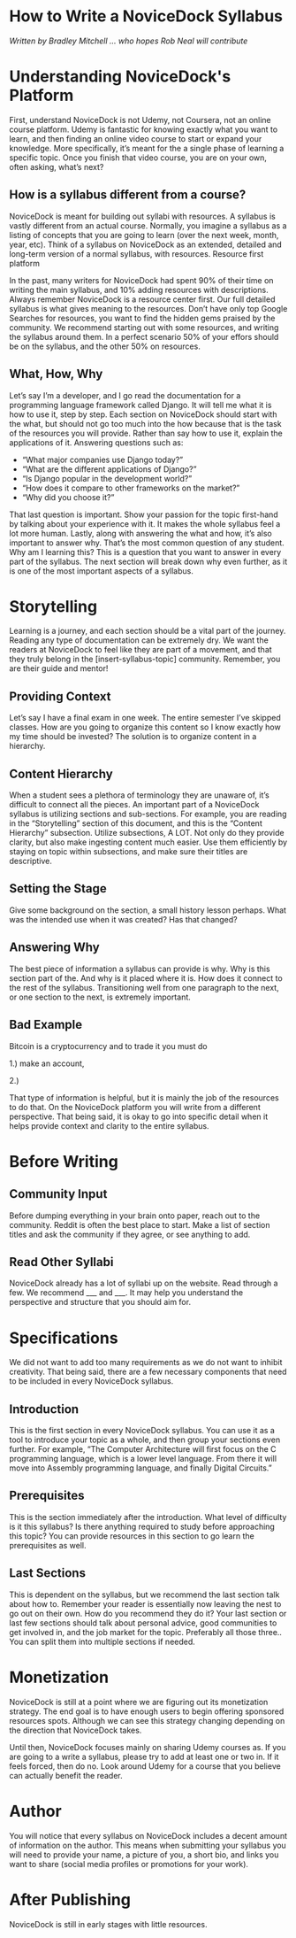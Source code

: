 # How to Write a NoviceDock Syllabus

_Written by Bradley Mitchell … who hopes Rob Neal will contribute_

# Understanding NoviceDock's Platform

First, understand NoviceDock is not Udemy, not Coursera, not an online course platform. Udemy is fantastic for knowing exactly what you want to learn, and then finding an online video course to start or expand your knowledge. More specifically, it’s meant for the a single phase of learning a specific topic. Once you finish that video course, you are on your own, often asking, what’s next?

## How is a syllabus different from a course?

NoviceDock is meant for building out syllabi with resources. A syllabus is vastly different from an actual course. Normally, you imagine a syllabus as a listing of concepts that you are going to learn (over the next week, month, year, etc). Think of a syllabus on NoviceDock as an extended, detailed and long-term version of a normal syllabus, with resources. 
Resource first platform

In the past, many writers for NoviceDock had spent 90% of their time on writing the main syllabus, and 10% adding resources with descriptions. Always remember NoviceDock is a resource center first.
Our full detailed syllabus is what gives meaning to the resources. Don’t have only top Google Searches for resources, you want to find the hidden gems praised by the community. 
We recommend starting out with some resources, and writing the syllabus around them. In a perfect scenario 50% of your effors should be on the syllabus, and the other 50% on resources. 

## What, How, Why

Let’s say I’m a developer, and I go read the documentation for a programming language framework called Django. It will tell me what it is how to use it, step by step.
Each section on NoviceDock should start with the what, but should not go too much into the how because that is the task of the resources you will provide. Rather than say how to use it, explain the applications of it. Answering questions such as:
 
* “What major companies use Django today?”
* “What are the different applications of Django?”
* “Is Django popular in the development world?”
* “How does it compare to other frameworks on the market?”
* “Why did you choose it?”

That last question is important. Show your passion for the topic first-hand by talking about your experience with it. It makes the whole syllabus feel a lot more human.
Lastly, along with answering the what and how, it’s also important to answer why. That’s the most common question of any student. Why am I learning this? This is a question that you want to answer in every part of the syllabus. The next section will break down why even further, as it is one of the most important aspects of a syllabus.

# Storytelling

Learning is a journey, and each section should be a vital part of the journey. Reading any type of documentation can be extremely dry. We want the readers at NoviceDock to feel like they are part of a movement, and that they truly belong in the [insert-syllabus-topic] community. Remember, you are their guide and mentor!

## Providing Context

Let’s say I have a final exam in one week. The entire semester I’ve skipped classes. How are you going to organize this content so I know exactly how my time should be invested? The solution is to organize content in a hierarchy.

## Content Hierarchy

When a student sees a plethora of terminology they are unaware of, it’s difficult to connect all the pieces. An important part of a NoviceDock syllabus is utilizing sections and sub-sections. For example, you are reading in the “Storytelling” section of this document, and this is the “Content Hierarchy” subsection.
Utilize subsections, A LOT. Not only do they provide clarity, but also make ingesting content much easier. Use them efficiently by staying on topic within subsections, and make sure their titles are descriptive.

## Setting the Stage

Give some background on the section, a small history lesson perhaps. What was the intended use when it was created? Has that changed?

## Answering Why

The best piece of information a syllabus can provide is why. Why is this section part of the. And why is it placed where it is. How does it connect to the rest of the syllabus. Transitioning well from one paragraph to the next, or one section to the next, is extremely important.

## Bad Example

Bitcoin is a cryptocurrency and to trade it you must do 

1.) make an account,

2.)

That type of information is helpful, but it is mainly the job of the resources to do that. On the NoviceDock platform you will write from a different perspective. 
That being said, it is okay to go into specific detail when it helps provide context and clarity to the entire syllabus.

# Before Writing
## Community Input

Before dumping everything in your brain onto paper, reach out to the community. Reddit is often the best place to start. Make a list of section titles and ask the community if they agree, or see anything to add. 

## Read Other Syllabi

NoviceDock already has a lot of syllabi up on the website. Read through a few. We recommend ___ and ___. It may help you understand the perspective and structure that you should aim for. 

# Specifications

We did not want to add too many requirements as we do not want to inhibit creativity. That being said, there are a few necessary components that need to be included in every NoviceDock syllabus.

## Introduction

This is the first section in every NoviceDock syllabus. You can use it as a tool to introduce your topic as a whole, and then group your sections even further. For example,
“The Computer Architecture will first focus on the C programming language, which is a lower level language. From there it will move into Assembly programming language, and finally Digital Circuits.”

## Prerequisites

This is the section immediately after the introduction. What level of difficulty is it this syllabus? Is there anything required to study before approaching this topic? You can provide resources in this section to go learn the prerequisites as well.

## Last Sections

This is dependent on the syllabus, but we recommend the last section talk about how to. Remember your reader is essentially now leaving the nest to go out on their own. How do you recommend they do it?
Your last section or last few sections should talk about personal advice, good communities to get involved in, and the job market for the topic. Preferably all those three.. You can split them into multiple sections if needed.

# Monetization

NoviceDock is still at a point where we are figuring out its monetization strategy. The end goal is to have enough users to begin offering sponsored resources spots. Although we can see this strategy changing depending on the direction that NoviceDock takes.

Until then, NoviceDock focuses mainly on sharing Udemy courses as. If you are going to a write a syllabus, please try to add at least one or two in. If it feels forced, then do no. Look around Udemy for a course that you believe can actually benefit the reader. 

# Author

You will notice that every syllabus on NoviceDock includes a decent amount of information on the author. This means when submitting your syllabus you will need to provide your name, a picture of you, a short bio, and links you want to share (social media profiles or promotions for your work).

# After Publishing

NoviceDock is still in early stages with little resources. 
